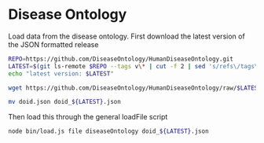 # Disease Ontology

Load data from the disease ontology. First download the latest version of the JSON formatted release

```bash
REPO=https://github.com/DiseaseOntology/HumanDiseaseOntology.git
LATEST=$(git ls-remote $REPO --tags v\* | cut -f 2 | sed 's/refs\/tags\///' | grep '\bv[0-9][0-9][0-9][0-9]-[0-9][0-9]-[0-9][0-9]\b' | sort -d | tail -n 1)
echo "latest version: $LATEST"

wget https://github.com/DiseaseOntology/HumanDiseaseOntology/raw/$LATEST/src/ontology/doid.json

mv doid.json doid_${LATEST}.json
```

Then load this through the general loadFile script

```bash
node bin/load.js file diseaseOntology doid_${LATEST}.json
```
